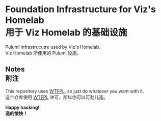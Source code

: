 # Foundation Infrastructure for Viz's Homelab<br>用于 Viz Homelab 的基础设施

Pulumi infrastrucutre used by Viz's Homelab.
<br>Viz Homelab 所使用的 Pulumi 设施。

## Notes<br>附注

This repository uses [WTFPL](LICENSE), so just do whatever you want with it.
<br>这个仓库使用 [WTFPL](LICENSE) 许可，所以你可以可劲儿造。

**Happy hacking!**
<br>**造的愉快！**
